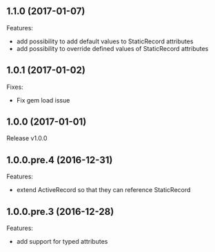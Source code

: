 ## 1.1.0 (2017-01-07)

Features:

  - add possibility to add default values to StaticRecord attributes
  - add possibility to override defined values of StaticRecord attributes

## 1.0.1 (2017-01-02)

Fixes:

  - Fix gem load issue

## 1.0.0 (2017-01-01)

Release v1.0.0

## 1.0.0.pre.4 (2016-12-31)

Features:

  - extend ActiveRecord so that they can reference StaticRecord

## 1.0.0.pre.3 (2016-12-28)

Features:

  - add support for typed attributes
